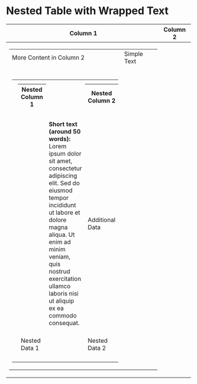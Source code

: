 # Nested Table with Wrapped Text

| Column 1               | Column 2             | Column 3    |
|------------------------|----------------------|-------------|
| <table>                | More Content in Column 2 | Simple Text |
| <tr>                   |                      |             |
| <td>                   |                      |             |
| <table>                |                      |             |
| <tr>                   | <th>Nested Column 1</th> | <th>Nested Column 2</th> |
| <tr>                   |                      |             |
| <td>                   | <p>**Short text (around 50 words):** Lorem ipsum dolor sit amet, consectetur adipiscing elit. Sed do eiusmod tempor incididunt ut labore et dolore magna aliqua. Ut enim ad minim veniam, quis nostrud exercitation ullamco laboris nisi ut aliquip ex ea commodo consequat.</p> | Additional Data |
| <tr>                   | <td>Nested Data 1</td> | <td>Nested Data 2</td> |
| </tr>                  | </tr>                | </tr>       |
| </table>              |                      |             |
